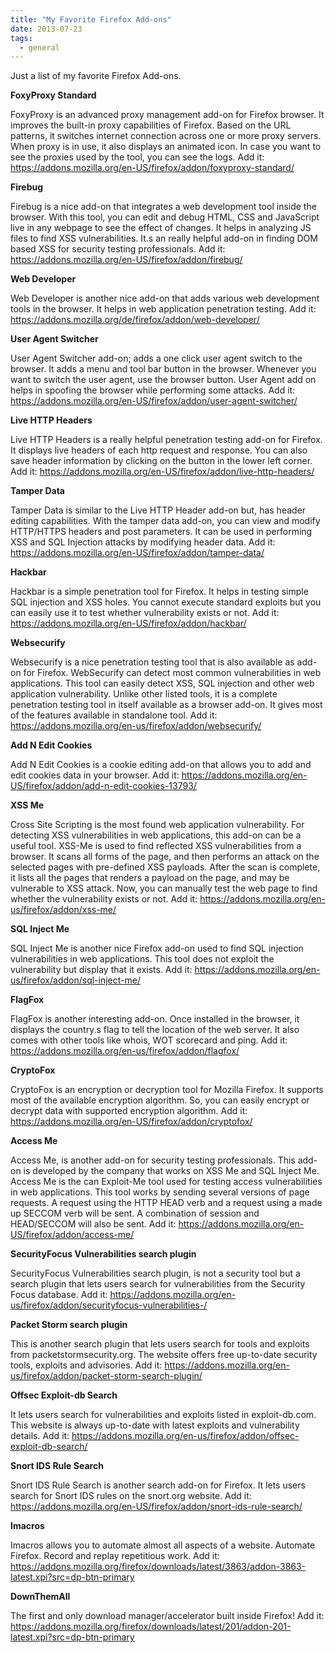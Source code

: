 ```yaml
---
title: "My Favorite Firefox Add-ons"
date: 2013-07-23
tags:
  - general
---
```

Just a list of my favorite Firefox Add-ons.

<!--more-->

**FoxyProxy Standard**

FoxyProxy is an advanced proxy management add-on for Firefox browser. It improves the built-in proxy capabilities of Firefox. Based on the URL patterns, it switches internet connection across one or more proxy servers. When proxy is in use, it also displays an animated icon. In case you want to see the proxies used by the tool, you can see the logs.
Add it: https://addons.mozilla.org/en-US/firefox/addon/foxyproxy-standard/

**Firebug**

Firebug is a nice add-on that integrates a web development tool inside the browser. With this tool, you can edit and debug HTML, CSS and JavaScript live in any webpage to see the effect of changes. It helps in analyzing JS files to find XSS vulnerabilities. It.s an really helpful add-on in finding DOM based XSS for security testing professionals.
Add it: https://addons.mozilla.org/en-US/firefox/addon/firebug/

**Web Developer**

Web Developer is another nice add-on that adds various web development tools in the browser. It helps in web application penetration testing.
Add it: https://addons.mozilla.org/de/firefox/addon/web-developer/

**User Agent Switcher**

User Agent Switcher add-on; adds a one click user agent switch to the browser. It adds a menu and tool bar button in the browser. Whenever you want to switch the user agent, use the browser button. User Agent add on helps in spoofing the browser while performing some attacks.
Add it: https://addons.mozilla.org/en-US/firefox/addon/user-agent-switcher/

**Live HTTP Headers**

Live HTTP Headers is a really helpful penetration testing add-on for Firefox. It displays live headers of each http request and response. You can also save header information by clicking on the button in the lower left corner.
Add it: https://addons.mozilla.org/en-US/firefox/addon/live-http-headers/

**Tamper Data**

Tamper Data is similar to the Live HTTP Header add-on but, has header editing capabilities. With the tamper data add-on, you can view and modify HTTP/HTTPS headers and post parameters. It can be used in performing XSS and SQL Injection attacks by modifying header data.
Add it: https://addons.mozilla.org/en-US/firefox/addon/tamper-data/

**Hackbar**

Hackbar is a simple penetration tool for Firefox. It helps in testing simple SQL injection and XSS holes. You cannot execute standard exploits but you can easily use it to test whether vulnerability exists or not.
Add it: https://addons.mozilla.org/en-US/firefox/addon/hackbar/

**Websecurify**

Websecurify is a nice penetration testing tool that is also available as add-on for Firefox. WebSecurify can detect most common vulnerabilities in web applications. This tool can easily detect XSS, SQL injection and other web application vulnerability. Unlike other listed tools, it is a complete penetration testing tool in itself available as a browser add-on. It gives most of the features available in standalone tool.
Add it: https://addons.mozilla.org/en-us/firefox/addon/websecurify/

**Add N Edit Cookies**

Add N Edit Cookies is a cookie editing add-on that allows you to add and edit cookies data in your browser.
Add it: https://addons.mozilla.org/en-US/firefox/addon/add-n-edit-cookies-13793/

**XSS Me**

Cross Site Scripting is the most found web application vulnerability. For detecting XSS vulnerabilities in web applications, this add-on can be a useful tool. XSS-Me is used to find reflected XSS vulnerabilities from a browser. It scans all forms of the page, and then performs an attack on the selected pages with pre-defined XSS payloads. After the scan is complete, it lists all the pages that renders a payload on the page, and may be vulnerable to XSS attack. Now, you can manually test the web page to find whether the vulnerability exists or not.
Add it: https://addons.mozilla.org/en-us/firefox/addon/xss-me/

**SQL Inject Me**

SQL Inject Me is another nice Firefox add-on used to find SQL injection vulnerabilities in web applications. This tool does not exploit the vulnerability but display that it exists.
Add it: https://addons.mozilla.org/en-us/firefox/addon/sql-inject-me/

**FlagFox**

FlagFox is another interesting add-on. Once installed in the browser, it displays the country.s flag to tell the location of the web server. It also comes with other tools like whois, WOT scorecard and ping.
Add it: https://addons.mozilla.org/en-us/firefox/addon/flagfox/

**CryptoFox**

CryptoFox is an encryption or decryption tool for Mozilla Firefox. It supports most of the available encryption algorithm. So, you can easily encrypt or decrypt data with supported encryption algorithm.
Add it: https://addons.mozilla.org/en-US/firefox/addon/cryptofox/

**Access Me**

Access Me, is another add-on for security testing professionals. This add-on is developed by the company that works on XSS Me and SQL Inject Me. Access Me is the can Exploit-Me tool used for testing access vulnerabilities in web applications. This tool works by sending several versions of page requests. A request using the HTTP HEAD verb and a request using a made up SECCOM verb will be sent. A combination of session and HEAD/SECCOM will also be sent.
Add it: https://addons.mozilla.org/en-US/firefox/addon/access-me/

**SecurityFocus Vulnerabilities search plugin**

SecurityFocus Vulnerabilities search plugin, is not a security tool but a search plugin that lets users search for vulnerabilities from the Security Focus database.
Add it: https://addons.mozilla.org/en-us/firefox/addon/securityfocus-vulnerabilities-/

**Packet Storm search plugin**

This is another search plugin that lets users search for tools and exploits from packetstormsecurity.org. The website offers free up-to-date security tools, exploits and advisories.
Add it: https://addons.mozilla.org/en-us/firefox/addon/packet-storm-search-plugin/

**Offsec Exploit-db Search**

It lets users search for vulnerabilities and exploits listed in exploit-db.com. This website is always up-to-date with latest exploits and vulnerability details.
Add it: https://addons.mozilla.org/en-us/firefox/addon/offsec-exploit-db-search/

**Snort IDS Rule Search**

Snort IDS Rule Search is another search add-on for Firefox. It lets users search for Snort IDS rules on the snort.org website.
Add it: https://addons.mozilla.org/en-US/firefox/addon/snort-ids-rule-search/

**Imacros**

Imacros allows you to automate almost all aspects of a website. Automate Firefox. Record and replay repetitious work.
Add it: https://addons.mozilla.org/firefox/downloads/latest/3863/addon-3863-latest.xpi?src=dp-btn-primary

**DownThemAll**

The first and only download manager/accelerator built inside Firefox!
Add it: https://addons.mozilla.org/firefox/downloads/latest/201/addon-201-latest.xpi?src=dp-btn-primary



